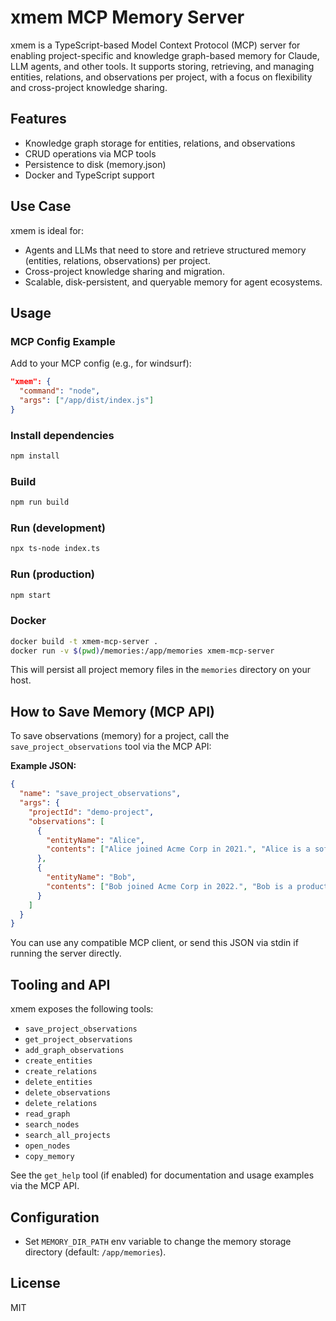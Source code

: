 # xmem MCP Memory Server

xmem is a TypeScript-based Model Context Protocol (MCP) server for enabling project-specific and knowledge graph-based memory for Claude, LLM agents, and other tools. It supports storing, retrieving, and managing entities, relations, and observations per project, with a focus on flexibility and cross-project knowledge sharing.

## Features

- Knowledge graph storage for entities, relations, and observations
- CRUD operations via MCP tools
- Persistence to disk (memory.json)
- Docker and TypeScript support

## Use Case

xmem is ideal for:
- Agents and LLMs that need to store and retrieve structured memory (entities, relations, observations) per project.
- Cross-project knowledge sharing and migration.
- Scalable, disk-persistent, and queryable memory for agent ecosystems.

## Usage

### MCP Config Example

Add to your MCP config (e.g., for windsurf):

```json
"xmem": {
  "command": "node",
  "args": ["/app/dist/index.js"]
}
```

### Install dependencies

```sh
npm install
```

### Build

```sh
npm run build
```

### Run (development)

```sh
npx ts-node index.ts
```

### Run (production)

```sh
npm start
```

### Docker

```sh
docker build -t xmem-mcp-server .
docker run -v $(pwd)/memories:/app/memories xmem-mcp-server
```

This will persist all project memory files in the `memories` directory on your host.

## How to Save Memory (MCP API)

To save observations (memory) for a project, call the `save_project_observations` tool via the MCP API:

**Example JSON:**

```json
{
  "name": "save_project_observations",
  "args": {
    "projectId": "demo-project",
    "observations": [
      {
        "entityName": "Alice",
        "contents": ["Alice joined Acme Corp in 2021.", "Alice is a software engineer."]
      },
      {
        "entityName": "Bob",
        "contents": ["Bob joined Acme Corp in 2022.", "Bob is a product manager."]
      }
    ]
  }
}
```

You can use any compatible MCP client, or send this JSON via stdin if running the server directly.

## Tooling and API

xmem exposes the following tools:
- `save_project_observations`
- `get_project_observations`
- `add_graph_observations`
- `create_entities`
- `create_relations`
- `delete_entities`
- `delete_observations`
- `delete_relations`
- `read_graph`
- `search_nodes`
- `search_all_projects`
- `open_nodes`
- `copy_memory`

See the `get_help` tool (if enabled) for documentation and usage examples via the MCP API.

## Configuration

- Set `MEMORY_DIR_PATH` env variable to change the memory storage directory (default: `/app/memories`).

## License

MIT
